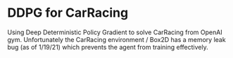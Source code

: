 # DDPG for CarRacing

Using Deep Deterministic Policy Gradient to solve CarRacing from OpenAI gym. Unfortunately the CarRacing environment / Box2D has a memory leak bug (as of 1/19/21) which prevents the agent from training effectively.